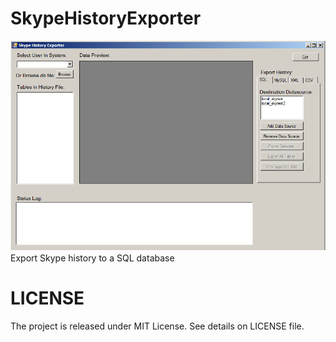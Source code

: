 SkypeHistoryExporter
====================
![SkypeHistoryExporter](/screenshots/screenshot.png "SkypeHistoryExporter")
Export Skype history to a SQL database


LICENSE
====================
The project is released under MIT License. See details on LICENSE file.